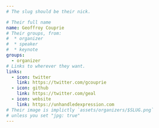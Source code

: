 ```yaml
---
# The slug should be their nick.

# Their full name
name: Geoffroy Couprie
# Their groups, from:
#  * organizer
#  * speaker
#  * keynote
groups:
  - organizer
# Links to wherever they want.
links:
  - icon: twitter
    link: https://twitter.com/gcouprie
  - icon: github
    link: https://twitter.com/geal
  - icon: website
    link: https://unhandledexpression.com
# Their image is implictly `assets/organizers/$SLUG.png`
# unless you set "jpg: true"
---
```


<!-- Their description -->
